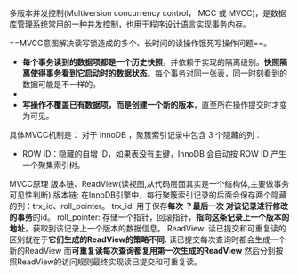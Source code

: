 多版本并发控制(Multiversion concurrency control， MCC 或 MVCC)，是数据库管理系统常用的一种并发控制，也用于程序设计语言实现事务内存。

==MVCC意图解决读写锁造成的多个、长时间的读操作饿死写操作问题==。
- **每个事务读到的数据项都是一个历史快照**，并依赖于实现的隔离级别。**快照隔离使得事务看到它启动时的数据状态**。每个事务对同一张表，同一时刻看到的数据可能是不一样的。
- 
- **写操作不覆盖已有数据项，而是创建一个新的版本**，直至所在操作提交时才变为可见。
 
具体MVCC机制是：
对于 InnoDB ，聚簇索引记录中包含 3 个隐藏的列：
- ROW ID：隐藏的自增 ID，如果表没有主键，InnoDB 会自动按 ROW ID 产生一个聚集索引树。  

MVCC原理
版本链、ReadView(读视图,从代码层面其实是一个结构体,主要做事务可见性判断)
版本链:
	在InnoDB引擎中，每行聚簇索引记录的后面会保存两个隐藏的列：trx_id、roll_pointer。
	trx_id: 用于保存**每次 ？最后一次 对该记录进行修改的事务**的id。
	roll_pointer: 存储一个指针，回滚指针，**指向这条记录上一个版本的地址**，获取到该记录上一个版本的数据信息。
ReadView:
	读已提交和可重复读的区别就在于**它们生成的ReadView的策略不同.**
	读已提交每次查询时都会生成一个新的ReadView
	而**可重复读每次查询都复用第一次生成的ReadView**
	然后分别按照ReadView的访问规则最终实现读已提交和可重复读。
 